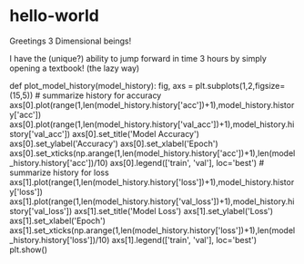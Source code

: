 # hello-world

Greetings 3 Dimensional beings!

I have the (unique?) ability to jump forward in time 3 hours by simply opening a textbook! (the lazy way)

def plot_model_history(model_history):
    fig, axs = plt.subplots(1,2,figsize=(15,5))
    # summarize history for accuracy
    axs[0].plot(range(1,len(model_history.history['acc'])+1),model_history.history['acc'])
    axs[0].plot(range(1,len(model_history.history['val_acc'])+1),model_history.history['val_acc'])
    axs[0].set_title('Model Accuracy')
    axs[0].set_ylabel('Accuracy')
    axs[0].set_xlabel('Epoch')
    axs[0].set_xticks(np.arange(1,len(model_history.history['acc'])+1),len(model_history.history['acc'])/10)
    axs[0].legend(['train', 'val'], loc='best')
    # summarize history for loss
    axs[1].plot(range(1,len(model_history.history['loss'])+1),model_history.history['loss'])
    axs[1].plot(range(1,len(model_history.history['val_loss'])+1),model_history.history['val_loss'])
    axs[1].set_title('Model Loss')
    axs[1].set_ylabel('Loss')
    axs[1].set_xlabel('Epoch')
    axs[1].set_xticks(np.arange(1,len(model_history.history['loss'])+1),len(model_history.history['loss'])/10)
    axs[1].legend(['train', 'val'], loc='best')
    plt.show()
